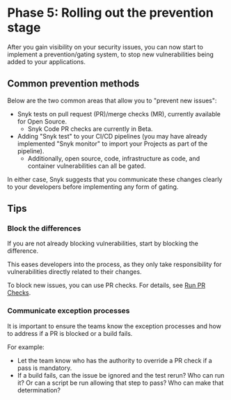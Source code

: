# Phase 5: Rolling out the prevention stage

After you gain visibility on your security issues, you can now start to implement a prevention/gating system, to stop new vulnerabilities being added to your applications.

## Common prevention methods

Below are the two common areas that allow you to "prevent new issues":&#x20;

* Snyk tests on pull request (PR)/merge checks (MR),  currently available for Open Source.&#x20;
  * Snyk Code PR checks are currently in Beta.
* Adding "Snyk test" to your CI/CD pipelines (you may have already implemented "Snyk monitor" to import your Projects as part of the pipeline).&#x20;
  * Additionally, open source, code, infrastructure as code, and container vulnerabilities can all be gated.

In either case, Snyk suggests that you communicate these changes clearly to your developers before implementing any form of gating.

## Tips

### Block the differences

If you are not already blocking vulnerabilities, start by blocking the difference.

This eases developers into the process, as they only take responsibility for vulnerabilities directly related to their changes.&#x20;

To block new issues, you can use PR checks. For details, see [Run PR Checks](../../../scan-with-snyk/snyk-pr-checks/).

### Communicate exception processes

It is important to ensure the teams know the exception processes and how to address if a PR is blocked or a build fails.&#x20;

For example:

* Let the team know who has the authority to override a PR check if a pass is mandatory.
* If a build fails, can the issue be ignored and the test rerun? Who can run it? Or can a script be run allowing that step to pass? Who can make that determination?

